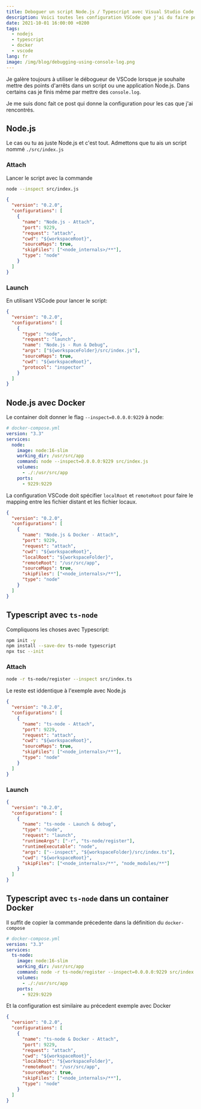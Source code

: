 ```yaml
---
title: Deboguer un script Node.js / Typescript avec Visual Studio Code
description: Voici toutes les configuration VSCode que j'ai du faire pour configurer le deboggeur de VSCode avec Node.js
date: 2021-10-01 16:00:00 +0200
tags:
  - nodejs
  - typescript
  - docker
  - vscode
lang: fr
image: /img/blog/debugging-using-console-log.png
---
```


Je galère toujours à utiliser le débogueur de VSCode lorsque je souhaite mettre des points d'arrêts dans un script ou une application Node.js. Dans certains cas je finis même par mettre des `console.log`.

Je me suis donc fait ce post qui donne la configuration pour les cas que j'ai rencontrés.

## Node.js

Le cas ou tu as juste Node.js et c'est tout. Admettons que tu ais un script nommé `./src/index.js`

### Attach

Lancer le script avec la commande

```bash
node --inspect src/index.js
```

```json
{
  "version": "0.2.0",
  "configurations": [
    {
      "name": "Node.js - Attach",
      "port": 9229,
      "request": "attach",
      "cwd": "${workspaceRoot}",
      "sourceMaps": true,
      "skipFiles": ["<node_internals>/**"],
      "type": "node"
    }
  ]
}
```

### Launch

En utilisant VSCode pour lancer le script:

```json
{
  "version": "0.2.0",
  "configurations": [
    {
      "type": "node",
      "request": "launch",
      "name": "Node.js - Run & Debug",
      "args": ["${workspaceFolder}/src/index.js"],
      "sourceMaps": true,
      "cwd": "${workspaceRoot}",
      "protocol": "inspector"
    }
  ]
}
```

## Node.js avec Docker

Le container doit donner le flag `--inspect=0.0.0.0:9229` à node:

```yml
# docker-compose.yml
version: "3.3"
services:
  node:
    image: node:16-slim
    working_dir: /usr/src/app
    command: node --inspect=0.0.0.0:9229 src/index.js
    volumes:
      - ./:/usr/src/app
    ports:
      - 9229:9229
```

La configuration VSCode doit spécifier `localRoot` et `remoteRoot` pour faire le mapping entre les fichier distant et les fichier locaux.

```json
{
  "version": "0.2.0",
  "configurations": [
    {
      "name": "Node.js & Docker - Attach",
      "port": 9229,
      "request": "attach",
      "cwd": "${workspaceRoot}",
      "localRoot": "${workspaceFolder}",
      "remoteRoot": "/usr/src/app",
      "sourceMaps": true,
      "skipFiles": ["<node_internals>/**"],
      "type": "node"
    }
  ]
}
```

## Typescript avec `ts-node`

Compliquons les choses avec Typescript:

```bash
npm init -y
npm install --save-dev ts-node typescript
npx tsc --init
```

### Attach

```bash
node -r ts-node/register --inspect src/index.ts
```

Le reste est iddentique à l'exemple avec Node.js

```json
{
  "version": "0.2.0",
  "configurations": [
    {
      "name": "ts-node - Attach",
      "port": 9229,
      "request": "attach",
      "cwd": "${workspaceRoot}",
      "sourceMaps": true,
      "skipFiles": ["<node_internals>/**"],
      "type": "node"
    }
  ]
}
```

### Launch

```json
{
  "version": "0.2.0",
  "configurations": [
    {
      "name": "ts-node - Launch & debug",
      "type": "node",
      "request": "launch",
      "runtimeArgs": ["-r", "ts-node/register"],
      "runtimeExecutable": "node",
      "args": ["--inspect", "${workspaceFolder}/src/index.ts"],
      "cwd": "${workspaceRoot}",
      "skipFiles": ["<node_internals>/**", "node_modules/**"]
    }
  ]
}
```

## Typescript avec `ts-node` dans un container Docker

Il suffit de copier la commande précedente dans la définition du `docker-compose`

```yml
# docker-compose.yml
version: "3.3"
services:
  ts-node:
    image: node:16-slim
    working_dir: /usr/src/app
    command: node -r ts-node/register --inspect=0.0.0.0:9229 src/index.ts
    volumes:
      - ./:/usr/src/app
    ports:
      - 9229:9229
```

Et la configuration est similaire au précedent exemple avec Docker

```json
{
  "version": "0.2.0",
  "configurations": [
    {
      "name": "ts-node & Docker - Attach",
      "port": 9229,
      "request": "attach",
      "cwd": "${workspaceRoot}",
      "localRoot": "${workspaceFolder}",
      "remoteRoot": "/usr/src/app",
      "sourceMaps": true,
      "skipFiles": ["<node_internals>/**"],
      "type": "node"
    }
  ]
}
```
